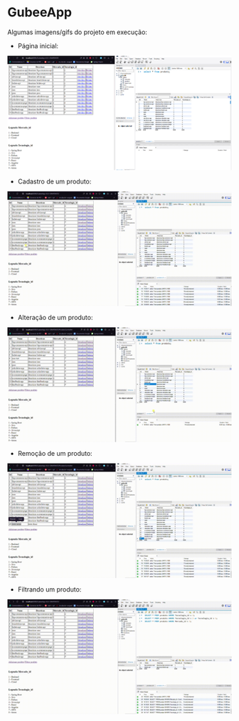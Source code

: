 # GubeeApp

Algumas imagens/gifs do projeto em execução:

- Página inicial:

![alt text](https://github.com/PedroHenriquebc/GubeeApp/blob/main/imagens%20readme/pagina%20inicial.png?raw=true)

- Cadastro de um produto:

![alt text](https://github.com/PedroHenriquebc/GubeeApp/blob/main/imagens%20readme/post.gif?raw=true)


- Alteração de um produto:

![alt text](https://github.com/PedroHenriquebc/GubeeApp/blob/main/imagens%20readme/put.gif?raw=true)

- Remoção de um produto:

![alt text](https://github.com/PedroHenriquebc/GubeeApp/blob/main/imagens%20readme/delete.gif?raw=true)

- Filtrando um produto:

![alt text](https://github.com/PedroHenriquebc/GubeeApp/blob/main/imagens%20readme/filtro.gif?raw=true)
